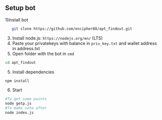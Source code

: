 ## Setup bot
1)Install bot
```bash
   git clone https://github.com/encipher88/apt_findout.git
```
3) Install node.js: `https://nodejs.org/en/` (LTS)
4) Paste your privatekeys with balance in `priv_key.txt` and wallet address in address.txt
5) Open folder with the bot in `cmd`
```bash
cd apt_findout
```
5) Install dependencies
```bash
npm install
```
6) Start
```bash
#To get some points
node getp.js
#To make vote after
node index.js
```
